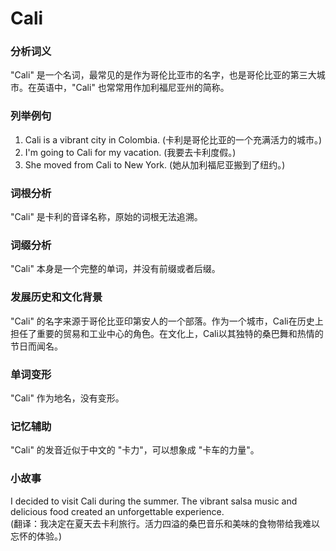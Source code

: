 # Cali

### 分析词义

  

"Cali" 是一个名词，最常见的是作为哥伦比亚市的名字，也是哥伦比亚的第三大城市。在英语中，"Cali" 也常常用作加利福尼亚州的简称。

  

### 列举例句

  

1.  Cali is a vibrant city in Colombia. (卡利是哥伦比亚的一个充满活力的城市。)
2.  I'm going to Cali for my vacation. (我要去卡利度假。)
3.  She moved from Cali to New York. (她从加利福尼亚搬到了纽约。)

  

### 词根分析

  

"Cali" 是卡利的音译名称，原始的词根无法追溯。

  

### 词缀分析

  

"Cali" 本身是一个完整的单词，并没有前缀或者后缀。

  

### 发展历史和文化背景

  

"Cali" 的名字来源于哥伦比亚印第安人的一个部落。作为一个城市，Cali在历史上担任了重要的贸易和工业中心的角色。在文化上，Cali以其独特的桑巴舞和热情的节日而闻名。

  

### 单词变形

  

"Cali" 作为地名，没有变形。

  

### 记忆辅助

  

"Cali" 的发音近似于中文的 "卡力"，可以想象成 "卡车的力量"。

  

### 小故事

  

I decided to visit Cali during the summer. The vibrant salsa music and delicious food created an unforgettable experience.  
(翻译：我决定在夏天去卡利旅行。活力四溢的桑巴音乐和美味的食物带给我难以忘怀的体验。)
